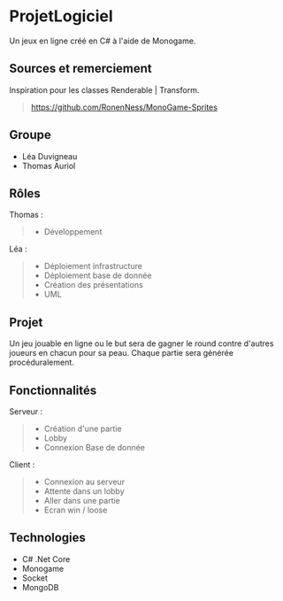 # ProjetLogiciel
Un jeux en ligne créé en C# à l'aide de Monogame.

## Sources et remerciement
Inspiration pour les classes Renderable | Transform.
> https://github.com/RonenNess/MonoGame-Sprites

## Groupe
- Léa Duvigneau
- Thomas Auriol

## Rôles
Thomas :
>- Développement

Léa :
>- Déploiement infrastructure
>- Déploiement base de donnée
>- Création des présentations
>- UML

## Projet
Un jeu jouable en ligne ou le but sera de gagner le round contre d'autres joueurs en chacun pour sa peau.
Chaque partie sera générée procéduralement.

## Fonctionnalités
Serveur :
>- Création d'une partie
>- Lobby
>- Connexion Base de donnée

Client :
>- Connexion au serveur
>- Attente dans un lobby
>- Aller dans une partie
>- Ecran win / loose


## Technologies
- C# .Net Core
- Monogame
- Socket
- MongoDB